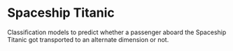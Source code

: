 # Spaceship Titanic
Classification models to predict whether a passenger aboard the Spaceship Titanic got transported to an alternate dimension or not.
